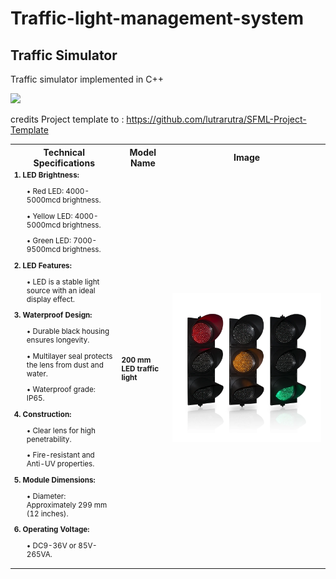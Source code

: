 # Traffic-light-management-system
## Traffic Simulator

Traffic simulator implemented in C++

![](https://media.giphy.com/media/ifXVEva4ksUVCz5vRn/giphy.gif)

credits Project template to : <https://github.com/lutrarutra/SFML-Project-Template>

<table>
  <tr>
    <th>Technical Specifications</th>
    <th>Model Name</th>
    <th>Image</th>
  </tr>
  <tr>
    <td style="font-size: smaller;">
      <b>1. LED Brightness:</b><br>
      <p style="padding-left: 20px;">&bull; Red LED: 4000-5000mcd brightness.</p>
      <p style="padding-left: 20px;">&bull; Yellow LED: 4000-5000mcd brightness.</p>
      <p style="padding-left: 20px;">&bull; Green LED: 7000-9500mcd brightness.</p>
      <b>2. LED Features:</b><br>
      <p style="padding-left: 20px;">&bull; LED is a stable light source with an ideal display effect.</p>
      <b>3. Waterproof Design:</b><br>
      <p style="padding-left: 20px;">&bull; Durable black housing ensures longevity.</p>
      <p style="padding-left: 20px;">&bull; Multilayer seal protects the lens from dust and water.</p>
      <p style="padding-left: 20px;">&bull; Waterproof grade: IP65.</p>
      <b>4. Construction:</b><br>
      <p style="padding-left: 20px;">&bull; Clear lens for high penetrability.</p>
      <p style="padding-left: 20px;">&bull; Fire-resistant and Anti-UV properties.</p>
      <b>5. Module Dimensions:</b><br>
      <p style="padding-left: 20px;">&bull; Diameter: Approximately 299 mm (12 inches).</p>
      <b>6. Operating Voltage:</b><br>
      <p style="padding-left: 20px;">&bull; DC9-36V or 85V-265VA.</p>
    </td>
    <td style="font-size: smaller;"><b>200 mm LED traffic light</b></td>
    <td><img src="assets/200mm_LED_traffic_light.jpg" width="100%"></td>
  </tr>
</table>


